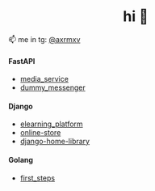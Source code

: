 <h1 align="center">hi 👋</h1>

📫 me in tg: [@axrmxv](https://t.me/axrmxv)


#### FastAPI
- [media_service](https://github.com/axrmxv/media_service)
- [dummy_messenger](https://github.com/axrmxv/dummy_messenger)
  
#### Django
- [elearning_platform](https://github.com/axrmxv/elearning_platform)
- [online-store](https://github.com/axrmxv/online-store)
- [django-home-library](https://github.com/axrmxv/django-home-library)

#### Golang
- [first_steps](https://github.com/axrmxv/go_first_steps)
